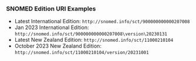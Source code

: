 ### SNOMED Edition URI Examples
- Latest International Edition: `http://snomed.info/sct/900000000000207008`
- Jan 2023 International Edition: `http://snomed.info/sct/900000000000207008\version\20230131`
- Latest New Zealand Edition: `http://snomed.info/sct/11000210104`
- October 2023 New Zealand Edition: `http://snomed.info/sct/11000210104/version/20231001`
